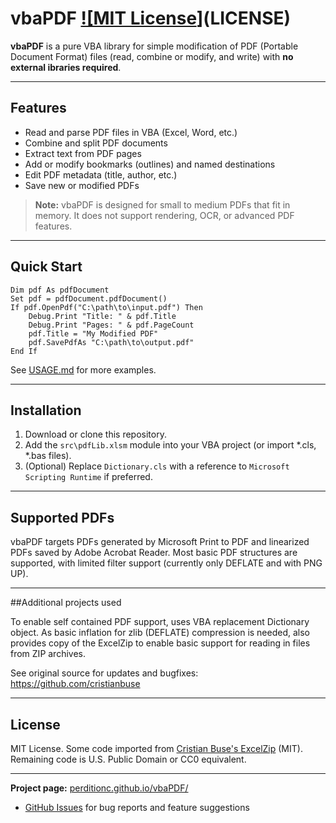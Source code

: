 # vbaPDF [!\[MIT License](https://img.shields.io/badge/license-MIT-blue.svg)](LICENSE)

**vbaPDF** is a pure VBA library for simple modification of PDF (Portable Document Format) files (read, combine or modify, and write) with **no external ibraries required**.

---

## Features

* Read and parse PDF files in VBA (Excel, Word, etc.)
* Combine and split PDF documents
* Extract text from PDF pages
* Add or modify bookmarks (outlines) and named destinations
* Edit PDF metadata (title, author, etc.)
* Save new or modified PDFs

> **Note:** vbaPDF is designed for small to medium PDFs that fit in memory. It does not support rendering, OCR, or advanced PDF features.

---

## Quick Start

```vba
Dim pdf As pdfDocument
Set pdf = pdfDocument.pdfDocument()
If pdf.OpenPdf("C:\path\to\input.pdf") Then
    Debug.Print "Title: " & pdf.Title
    Debug.Print "Pages: " & pdf.PageCount
    pdf.Title = "My Modified PDF"
    pdf.SavePdfAs "C:\path\to\output.pdf"
End If
```

See [USAGE.md](USAGE.md) for more examples.

---

## Installation

1. Download or clone this repository.
2. Add the `src\pdfLib.xlsm` module into your VBA project (or import *.cls, *.bas files).
3. (Optional) Replace `Dictionary.cls` with a reference to `Microsoft Scripting Runtime` if preferred.

---

## Supported PDFs

vbaPDF targets PDFs generated by Microsoft Print to PDF and linearized PDFs saved by Adobe Acrobat Reader. Most basic PDF structures are supported, with limited filter support (currently only DEFLATE and with PNG UP).

---

##Additional projects used

To enable self contained PDF support, uses VBA replacement Dictionary object. As basic inflation for zlib (DEFLATE) compression is needed, also provides  copy of the ExcelZip to enable basic support for reading in files from ZIP archives.

See original source for updates and bugfixes: https://github.com/cristianbuse

---

## License

MIT License. Some code imported from [Cristian Buse's ExcelZip](https://github.com/cristianbuse/ExcelZip) (MIT). Remaining code is U.S. Public Domain or CC0 equivalent.

---

**Project page:** [perditionc.github.io/vbaPDF/](https://perditionc.github.io/vbaPDF/)

* [GitHub Issues](https://github.com/PerditionC/vbaPDF/issues) for bug reports and feature suggestions
